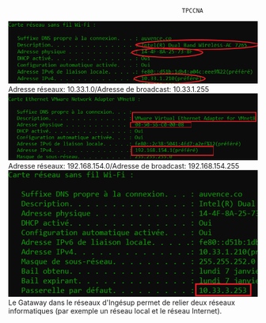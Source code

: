                                                      TPCCNA
![Permiereimg](/TPCCNA/IMG1.PNG)  
Adresse réseaux: 10.33.1.0/Adresse de broadcast: 10.33.1.255
![Deuxiemeimg](/TPCCNA/IMG2.PNG)  
Adresse réseaux: 192.168.154.0/Adresse de broadcast: 192.168.154.255
![Troisiemeimg](/TPCCNA/IMG3.PNG)  
 Le Gataway dans le réseaux d'Ingésup permet de relier deux réseaux informatiques (par exemple un réseau local et le réseau Internet).
